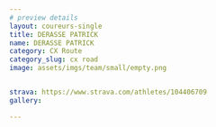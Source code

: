 ```yaml
---
# preview details
layout: coureurs-single
title: DERASSE PATRICK
name: DERASSE PATRICK
category: CX Route
category_slug: cx road
image: assets/imgs/team/small/empty.png


strava: https://www.strava.com/athletes/104406709
gallery:

---
```

